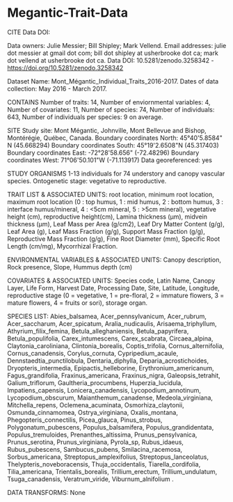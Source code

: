 # Megantic-Trait-Data

CITE Data DOI: 

Data owners: Julie Messier; Bill Shipley; Mark Vellend. Email addresses: julie dot messier at gmail dot com; bill dot shipley at usherbrooke dot ca; mark dot vellend at usherbrooke dot ca.  Data DOI: 10.5281/zenodo.3258342 - https://doi.org/10.5281/zenodo.3258342 

Dataset Name: Mont_Mégantic_Individual_Traits_2016-2017. Dates of data collection: May 2016 - March 2017.

CONTAINS Number of traits: 14, Number of enviornmental variables: 4, Number of covariates: 11, Number of species: 74, Number of individuals: 643, Number of individuals per species: 9 on average.

SITE Study site: Mont Mégantic, Johnville, Mont Bellevue and Bishop, Montérégie, Québec, Canada. Boundary coordinates North: 45°40'5.8584" N (45.668294) Boundary coordinates South: 45°19'2.6508"N (45.317403) Boundary coordinates East: -72°28'58.656" (-72.48296) Boundary coordinates West: 71°06'50.101"W (-71.113917) Data georeferenced: yes

STUDY ORGANISMS 1-13 individuals for 74 understory and canopy vascular species. Ontogenetic stage: vegetative to reproductive.

TRAIT LIST & ASSOCIATED UNITS: root location, minimum root location, maximum root location (0 : top humus, 1 : mid humus, 2 : bottom humus, 3 : interface humus/mineral, 4 : <5cm mineral, 5 : >5cm mineral), vegetative height (cm), reproductive height(cm), Lamina thickness (µm), midvein thickness (µm), Leaf Mass per Area (g/cm2), Leaf Dry Matter Content (g/g), Leaf Area (g), Leaf Mass Fraction (g/g), Support Mass Fraction (g/g), Reproductive Mass Fraction (g/g), Fine Root Diameter (mm), Specific Root Length (cm/mg), Mycorrhizal Fraction.

ENVIRONMENTAL VARIABLES & ASSOCIATED UNITS: Canopy description, Rock presence, Slope, Hummus depth (cm) 

COVARIATES & ASSOCIATED UNITS: Species code, Latin Name, Canopy Layer, Life Form, Harvest Date, Processing Date, Site, Latitude, Longitude, reproductive stage (0 = vegetative, 1 = pre-floral, 2 = immature flowers, 3 = mature flowers, 4 = fruits or sori), storage organ.

SPECIES LIST: Abies_balsamea, Acer_pennsylvanicum, Acer_rubrum, Acer_saccharum, Acer_spicatum, Aralia_nudicaulis, Arisaema_triphyllum, Athyrium_filix_femina, Betula_alleghaniensis, Betula_papyrifera, Betula_populifolia, Carex_intumescens, Carex_scabrata, Circaea_alpina, Claytonia_caroliniana, Clintonia_borealis, Coptis_trifolia, Cornus_alternifolia, Cornus_canadensis, Corylus_cornuta, Cypripedium_acaule, Dennstaedtia_punctilobula, Dentaria_diphylla, Deparia_acrostichoides, Dryopteris_intermedia, Epipactis_helleborine, Erythronium_americanum, Fagus_grandifolia, Fraxinus_americana, Fraxinus_nigra, Galeopsis_tetrahit, Galium_triflorum, Gaultheria_procumbens, Huperzia_lucidula, Impatiens_capensis, Lonicera_canadensis, Lycopodium_annotinum, Lycopodium_obscurum, Maianthemum_canadense, Medeola_virginiana, Mitchella_repens, Oclemena_acuminata, Osmorhiza_claytonii, Osmunda_cinnamomea, Ostrya_virginiana, Oxalis_montana, Phegopteris_connectilis, Picea_glauca, Pinus_strobus, Polygonatum_pubescens, Populus_balsamifera, Populus_grandidentata, Populus_tremuloides, Prenanthes_altissima, Prunus_pensylvanica, Prunus_serotina, Prunus_virginiana, Pyrola_sp, Rubus_idaeus, Rubus_pubescens, Sambucus_pubens, Smilacina_racemosa, Sorbus_americana, Streptopus_amplexifolius, Streptopus_lanceolatus, Thelypteris_noveboracensis, Thuja_occidentalis, Tiarella_cordifolia, Tilia_americana, Trientalis_borealis, Trillium_erectum, Trillium_undulatum, Tsuga_canadensis, Veratrum_viride, Viburnum_alnifolium
.

DATA TRANSFORMS: None
